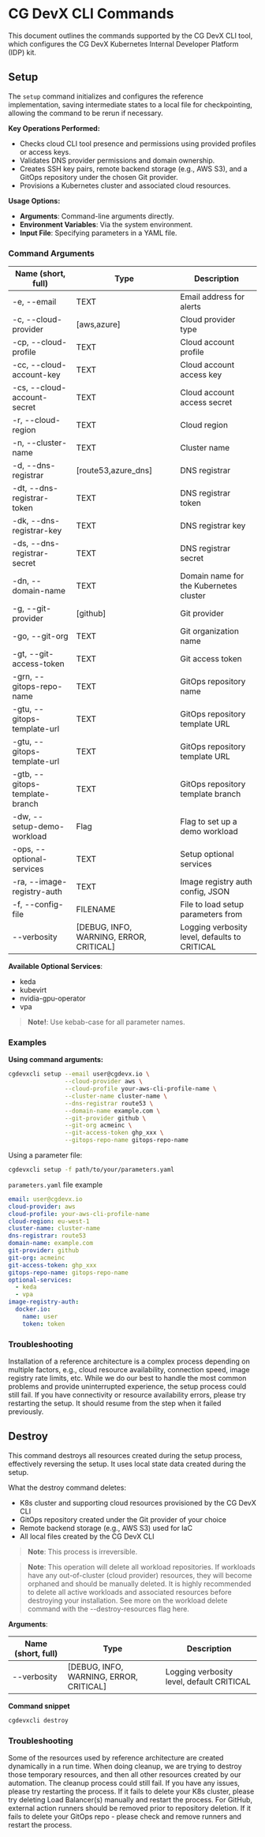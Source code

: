 # CG DevX CLI Commands

This document outlines the commands supported by the CG DevX CLI tool, which configures the CG DevX Kubernetes Internal
Developer Platform (IDP) kit.

## Setup

The `setup` command initializes and configures the reference implementation, saving intermediate states to a local file
for checkpointing, allowing the command to be rerun if necessary.

**Key Operations Performed:**

- Checks cloud CLI tool presence and permissions using provided profiles or access keys.
- Validates DNS provider permissions and domain ownership.
- Creates SSH key pairs, remote backend storage (e.g., AWS S3), and a GitOps repository under the chosen Git provider.
- Provisions a Kubernetes cluster and associated cloud resources.

**Usage Options:**

- **Arguments**: Command-line arguments directly.
- **Environment Variables**: Via the system environment.
- **Input File**: Specifying parameters in a YAML file.

### Command Arguments

| Name (short, full)             | Type                                    | Description                                   |
|--------------------------------|-----------------------------------------|-----------------------------------------------|
| -e, --email                    | TEXT                                    | Email address for alerts                      |
| -c, --cloud-provider           | [aws,azure]                             | Cloud provider type                           |
| -cp, --cloud-profile           | TEXT                                    | Cloud account profile                         |
| -cc, --cloud-account-key       | TEXT                                    | Cloud account access key                      |
| -cs, --cloud-account-secret    | TEXT                                    | Cloud account access secret                   |
| -r, --cloud-region             | TEXT                                    | Cloud region                                  |
| -n, --cluster-name             | TEXT                                    | Cluster name                                  |
| -d, --dns-registrar            | [route53,azure_dns]                     | DNS registrar                                 |
| -dt, --dns-registrar-token     | TEXT                                    | DNS registrar token                           |
| -dk, --dns-registrar-key       | TEXT                                    | DNS registrar key                             |
| -ds, --dns-registrar-secret    | TEXT                                    | DNS registrar secret                          |
| -dn, --domain-name             | TEXT                                    | Domain name for the Kubernetes cluster        |
| -g, --git-provider             | [github]                                | Git provider                                  |
| -go, --git-org                 | TEXT                                    | Git organization name                         |
| -gt, --git-access-token        | TEXT                                    | Git access token                              |
| -grn, --gitops-repo-name       | TEXT                                    | GitOps repository name                        |
| -gtu, --gitops-template-url    | TEXT                                    | GitOps repository template URL                |
| -gtu, --gitops-template-url    | TEXT                                    | GitOps repository template URL                |
| -gtb, --gitops-template-branch | TEXT                                    | GitOps repository template branch             |
| -dw, --setup-demo-workload     | Flag                                    | Flag to set up a demo workload                |
| -ops, --optional-services      | TEXT                                    | Setup optional services                       |
| -ra, --image-registry-auth     | TEXT                                    | Image registry auth config, JSON              |
| -f, --config-file              | FILENAME                                | File to load setup parameters from            |
| --verbosity                    | [DEBUG, INFO, WARNING, ERROR, CRITICAL] | Logging verbosity level, defaults to CRITICAL |

**Available Optional Services**:

- keda
- kubevirt
- nvidia-gpu-operator
- vpa

> **Note!**: Use kebab-case for all parameter names.

### Examples

**Using command arguments:**

```bash
cgdevxcli setup --email user@cgdevx.io \
                --cloud-provider aws \
                --cloud-profile your-aws-cli-profile-name \
                --cluster-name cluster-name \
                --dns-registrar route53 \
                --domain-name example.com \
                --git-provider github \
                --git-org acmeinc \
                --git-access-token ghp_xxx \
                --gitops-repo-name gitops-repo-name
```

Using a parameter file:

```bash
cgdevxcli setup -f path/to/your/parameters.yaml
```

`parameters.yaml` file example

```yaml
email: user@cgdevx.io
cloud-provider: aws
cloud-profile: your-aws-cli-profile-name
cloud-region: eu-west-1
cluster-name: cluster-name
dns-registrar: route53
domain-name: example.com
git-provider: github
git-org: acmeinc
git-access-token: ghp_xxx
gitops-repo-name: gitops-repo-name
optional-services:
  - keda
  - vpa
image-registry-auth:
  docker.io:
    name: user
    token: token
```

### Troubleshooting

Installation of a reference architecture is a complex process depending on multiple factors, e.g., cloud resource
availability, connection speed, image registry rate limits, etc. While we do our best to handle the most common problems
and provide uninterrupted experience, the setup process could still fail.
If you have connectivity or resource availability errors, please try restarting the
setup.
It should resume from the step when it failed previously.

## Destroy

This command destroys all resources created during the setup process, effectively reversing the setup. It uses local
state data created during the setup.

What the destroy command deletes:

- K8s cluster and supporting cloud resources provisioned by the CG DevX CLI
- GitOps repository created under the Git provider of your choice
- Remote backend storage (e.g., AWS S3) used for IaC
- All local files created by the CG DevX CLI

> **Note**: This process is irreversible.

> **Note**: This operation will delete all workload repositories. If workloads have any out-of-cluster (cloud provider)
> resources, they will become orphaned and should be manually deleted. It is highly recommended to delete all active
> workloads and associated resources before destroying your installation. See more on the workload delete command with
> the
> --destroy-resources flag here.

**Arguments**:

| Name (short, full) | Type                                    | Description                               |
|--------------------|-----------------------------------------|-------------------------------------------|
| --verbosity        | [DEBUG, INFO, WARNING, ERROR, CRITICAL] | Logging verbosity level, default CRITICAL |

**Command snippet**

```bash
cgdevxcli destroy
```

### Troubleshooting

Some of the resources used by reference architecture are created dynamically in a run time.
When doing cleanup, we are trying to destroy those temporary resources,
and then all other resources created by our automation.
The cleanup process could still fail.
If you have any issues, please try restarting the process.
If it fails to delete your K8s cluster, please try deleting Load Balancer(s) manually and restart the process.
For GitHub, external action runners should be removed prior to repository deletion.
If it fails to delete your GitOps repo - please check and remove runners and restart the process.
